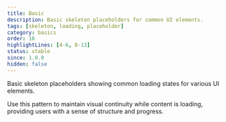 ```yaml
---
title: Basic
description: Basic skeleton placeholders for common UI elements.
tags: [skeleton, loading, placeholder]
category: basics
order: 10
highlightLines: [4-6, 8-13]
status: stable
since: 1.0.0
hidden: false
---
```


Basic skeleton placeholders showing common loading states for various UI elements.

Use this pattern to maintain visual continuity while content is loading, providing users with a sense of structure and progress.
